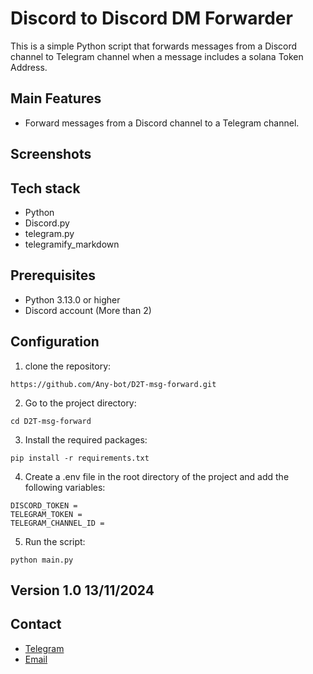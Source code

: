 # Discord to Discord DM Forwarder

This is a simple Python script that forwards messages from a Discord channel to Telegram channel when a message includes a solana Token Address.

## Main Features

- Forward messages from a Discord channel to a Telegram channel.

## Screenshots

## Tech stack

- Python
- Discord.py
- telegram.py
- telegramify_markdown

## Prerequisites

- Python 3.13.0 or higher
- Discord account (More than 2)

## Configuration

1. clone the repository:

```
https://github.com/Any-bot/D2T-msg-forward.git
```

2. Go to the project directory:

```
cd D2T-msg-forward
```

3. Install the required packages:

```
pip install -r requirements.txt
```

4. Create a .env file in the root directory of the project and add the following variables:

```
DISCORD_TOKEN =
TELEGRAM_TOKEN =
TELEGRAM_CHANNEL_ID =

```

5. Run the script:

```
python main.py
```

## Version 1.0 13/11/2024

## Contact

- [Telegram](https://t.me/crypto_0614)
- [Email](mailto:pleasebugmenot.dev@gmail.com)
